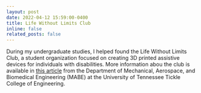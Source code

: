 ```yaml
---
layout: post
date: 2022-04-12 15:59:00-0400
title: Life Without Limits Club
inline: false
related_posts: false
---
```


During my undergraduate studies, I helped found the Life Without Limits Club, a student organization focused on creating 3D printed assistive devices for individuals with disabilities. More information abou the club is available in <a href="https://mabe.utk.edu/at-crossroads-of-engineering-and-disability-student-innovation-thrives/">this article</a> from the Department of Mechanical, Aerospace, and Biomedical Engineering (MABE) at the University of Tennessee Tickle College of Engineering.